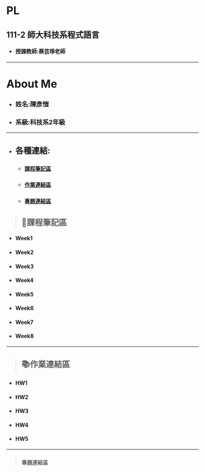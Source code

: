 # PL
## 111-2 師大科技系程式語言

+ #### 授課教師:蔡芸琤老師

*****
# About Me

+ ### 姓名:陳彥愷

+ ### 系級:科技系2年級
*****
+ ## 各種連結:
  + ### [`課程筆記區`](https://github.com/ka911031/PL/#%E8%AA%B2%E7%A8%8B%E7%AD%86%E8%A8%98%E5%8D%80)
  + ### [`作業連結區`](https://github.com/ka911031/PL/edit/main/README.md#%E4%BD%9C%E6%A5%AD%E9%80%A3%E7%B5%90%E5%8D%80-1)
  + ### [`專題連結區`](https://github.com/ka911031/PL)
> ## 📝課程筆記區
+ #### Week1

+ #### Week2

+ #### Week3

+ #### Week4

+ #### Week5

+ #### Week6

+ #### Week7
 
+ #### Week8

*****
> ## 📚作業連結區
+ #### HW1
+ #### HW2
+ #### HW3
+ #### HW4
+ #### HW5
*****
> ### `專題連結區`
